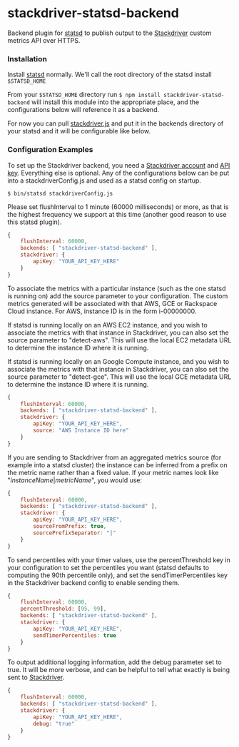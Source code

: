 stackdriver-statsd-backend
==========================

Backend plugin for [statsd](https://github.com/etsy/statsd) to publish output to the [Stackdriver](http://www.stackdriver.com) custom metrics API over HTTPS.

### Installation

Install [statsd](https://github.com/etsy/statsd) normally.  We'll call the root directory of the statsd install ```$STATSD_HOME```

From your ```$STATSD_HOME``` directory run ```$ npm install stackdriver-statsd-backend``` will install this module into the appropriate place, and the configurations below will reference it as a backend.

For now you can pull [stackdriver.js](https://github.com/Stackdriver/stackdriver-statsd-backend/blob/master/lib/stackdriver.js) and put it in the backends directory of your statsd and it will
be configurable like below.

### Configuration Examples

To set up the Stackdriver backend, you need a [Stackdriver account](https://www.stackdriver.com/signup/) and [API key](https://app.stackdriver.com/settings/).  Everything else is optional.  Any of the configurations below can be put into a stackdriverConfig.js and used as a statsd config on startup.

```$ bin/statsd stackdriverConfig.js```

Please set flushInterval to 1 minute (60000 milliseconds) or more, as that is the highest frequency we support at this time (another good reason to use this statsd plugin).

```js
{
    flushInterval: 60000,
    backends: [ "stackdriver-statsd-backend" ], 
    stackdriver: {
        apiKey: "YOUR_API_KEY_HERE"
    }
}
```

To associate the metrics with a particular instance (such as the one statsd is running on) add the source parameter to your configuration.  The custom metrics generated will be associated with that AWS, GCE or Rackspace Cloud instance. For AWS, instance ID is in the form i-00000000.

If statsd is running locally on an AWS EC2 instance, and you wish to associate the metrics with that instance in Stackdriver, you can also set the source parameter to "detect-aws".  This will use the local EC2 metadata URL to determine the instance ID where it is running.

If statsd is running locally on an Google Compute instance, and you wish to associate the metrics with that instance in Stackdriver, you can also set the source parameter to "detect-gce".  This will use the local GCE metadata URL to determine the instance ID where it is running. 

```js
{
    flushInterval: 60000,
    backends: [ "stackdriver-statsd-backend" ], 
    stackdriver: {
        apiKey: "YOUR_API_KEY_HERE",
        source: "AWS Instance ID here"
    }
}
```

If you are sending to Stackdriver from an aggregated metrics source (for example into a statsd cluster) the instance can be inferred from a prefix on the metric name rather than a fixed value.  If your metric names look like "_instanceName_|_metricName_", you would use:

```js
{
    flushInterval: 60000,
    backends: [ "stackdriver-statsd-backend" ], 
    stackdriver: {
        apiKey: "YOUR_API_KEY_HERE",
        sourceFromPrefix: true,
        sourcePrefixSeparator: "|"
    }
}
```

To send percentiles with your timer values, use the percentThreshold key in your configuration to set the percentiles you want (statsd defaults to computing the 90th percentile only), and set the sendTimerPercentiles key in the Stackdriver backend config to enable sending them.

```js
{
    flushInterval: 60000,
    percentThreshold: [95, 99],
    backends: [ "stackdriver-statsd-backend" ], 
    stackdriver: {
        apiKey: "YOUR_API_KEY_HERE",
        sendTimerPercentiles: true
    }
}
```

To output additional logging information, add the debug parameter set to true.  It will be more verbose, and can be helpful to tell what exactly is being sent to [Stackdriver](http://www.stackdriver.com).

```js
{
    flushInterval: 60000,
    backends: [ "stackdriver-statsd-backend" ], 
    stackdriver: {
        apiKey: "YOUR_API_KEY_HERE",
        debug: "true"
    }
}
```